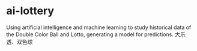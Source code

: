 # ai-lottery
Using artificial intelligence and machine learning to study historical data of the Double Color Ball and Lotto, generating a model for predictions. 大乐透、双色球
